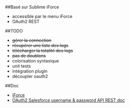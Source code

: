 ##Basé sur Sublime iForce
* accessible par le menu iForce
* OAuth2 REST

##TODO
* ~~gérer la connection~~
* ~~récupérer une liste des logs~~
* ~~télécharger la totalité des logs~~
* ~~pas de doublons~~
* colorisation syntaxique
* unit tests
* intégration plugin
* découpler oauth2

##Doc

* [iForce](https://github.com/palaniraja/iForce)
* [OAuth2 Salesforce username & password API REST doc](http://www.salesforce.com/us/developer/docs/api_rest/index_Left.htm#CSHID=intro_understanding_web_server_oauth_flow.htm|StartTopic=Content%2Fintro_understanding_web_server_oauth_flow.htm|SkinName=webhelp)
